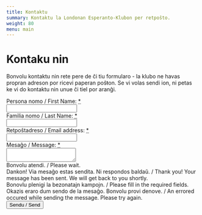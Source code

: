 ```yaml
---
title: Kontaktu
summary: Kontaktu la Londonan Esperanto-Klubon per retpoŝto.
weight: 80
menu: main
---
```


# Kontaku nin

Bonvolu kontaktu nin rete pere de ĉi tiu formularo - la klubo ne havas propran adreson por ricevi paperan poŝŧon. Se vi volas sendi ion, ni petas ke vi do kontaktu nin unue ĉi tiel por aranĝi.

<div class="form" id="contactform">
  <form id="formContactUs">
    <input type="hidden" id="formContactUs_Age" data-post-name="Age" />
    <div class="line">
      <div class="cell">
        <div class="cell-header"><label for="formContactUs_FirstName">Persona nomo / First Name: <abbr class="required" title="deviga/required">*</abbr></label></div>
        <div class="cell-body"><input id="formContactUs_FirstName" data-post-name="FirstName" type="text" required></div>
      </div>
    </div>
    <div class="line">
      <div class="cell">
        <div class="cell-header"><label for="formContactUs_LastName">Familia nomo / Last Name: <abbr class="required" title="deviga/required">*</abbr></label></div>
        <div class="cell-body"><input id="formContactUs_LastName" data-post-name="LastName" type="text" required></div>
      </div>
    </div>
    <div class="line">
      <div class="cell">
        <div class="cell-header"><label for="formContactUs_Email">Retpoŝtadreso / Email address: <abbr class="required" title="deviga/required">*</abbr></label></div>
        <div class="cell-body"><input id="formContactUs_Email" data-post-name="Email" type="email" required></div>
      </div>
    </div>
    <div class="line">
      <div class="cell">
        <div class="cell-header"><label for="formContactUs_Message">Mesaĝo / Message: <abbr class="required" title="deviga/required">*</abbr></label></div>
        <div class="cell-body h-220"><textarea id="formContactUs_Message" data-post-name="Message" required minlength=10></textarea></div>
      </div>
    </div>
    <div class="msg working">
      <div class="cell">
        <div class="cell-body">Bonvolu atendi. / Please wait.</div>
      </div>
    </div>
    <div class="msg success">
      <div class="cell">
        <div class="cell-body">Dankon! Via mesaĝo estas sendita. Ni respondos baldaŭ. / Thank you! Your message has been sent. We will get back to you shortly.</div>
      </div>
    </div>
    <div class="msg invalid">
      <div class="cell">
        <div class="cell-body">Bonovlu plenigi la bezonatajn kampojn. / Please fill in the required fields.</div>
      </div>
    </div>
    <div class="msg error">
      <div class="cell">
        <div class="cell-body">Okazis eraro dum sendo de la mesaĝo. Bonvolu provi denove. / An errored occured while sending the message. Please try again.</div>
      </div>
    </div>
    <div class="line">
      <div class="cell buttons">
        <div class="cell-body"><button type="submit" data-button-submit>Sendu / Send</button></div>
      </div>
    </div>
  </form>
</div>

